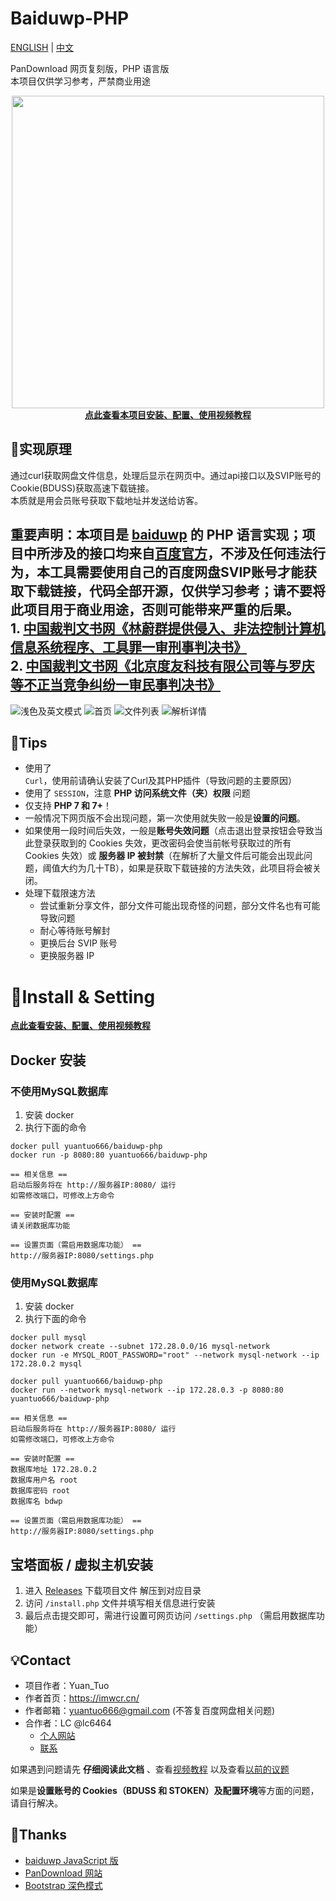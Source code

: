 # Baiduwp-PHP

[ENGLISH](README.md) | [中文](README_ZH.md)

PanDownload 网页复刻版，PHP 语言版<br/>
本项目仅供学习参考，严禁商业用途<br/>

<div align="center"><a href="https://www.bilibili.com/video/BV1N5411A77n"><img src="https://i.loli.net/2021/04/04/9NJ2lC4T78o1XmZ.png" width="500"><br /><b>点此查看本项目安装、配置、使用视频教程</b></a></div>

## 🔎实现原理
通过curl获取网盘文件信息，处理后显示在网页中。通过api接口以及SVIP账号的Cookie(BDUSS)获取高速下载链接。<br/>
本质就是用会员账号获取下载地址并发送给访客。

<h2> 重要声明：本项目是 <a href="https://github.com/TkzcM/baiduwp">baiduwp</a> 的 PHP 语言实现；项目中所涉及的接口均来自<a href="https://pan.baidu.com/union">百度官方</a>，不涉及任何违法行为，本工具需要使用自己的百度网盘SVIP账号才能获取下载链接，代码全部开源，仅供学习参考；请不要将此项目用于商业用途，否则可能带来严重的后果。<br />
 1. <a href="https://wenshu.court.gov.cn/website/wenshu/181107ANFZ0BXSK4/index.html?docId=sdm5Qb3+eptZXYli7K6pxkuzRe++Lpf+6D1wFO17rcvApzo8iSsEbZ/dgBYosE2gsXAo9gkraFrIyNZhEOZTLcchR1OkgXb06zm4EqFo5gfXvKzSXfjCg7s3jTcG+ypG">中国裁判文书网《林蔚群提供侵入、非法控制计算机信息系统程序、工具罪一审刑事判决书》</a><br />
 2. <a href="https://wenshu.court.gov.cn/website/wenshu/181107ANFZ0BXSK4/index.html?docId=YBxnFgDqvuAqHdQyp/Sg8Q8PO/kX2Ej8TmtEOh9d2AdVpX9Qxi5YzJ/dgBYosE2gsXAo9gkraFrIyNZhEOZTLb1tEqCCr7c0irDVWK+bNT9AqupYNfRiqH1vVaFmakha">中国裁判文书网《北京度友科技有限公司等与罗庆等不正当竞争纠纷一审民事判决书》</a>
</h2>

![浅色及英文模式](https://s2.loli.net/2023/02/04/cs1EtFXpHDPS2AB.png)
![首页](https://s2.loli.net/2023/02/04/fJlru3yj6b4MVE1.png)
![文件列表](https://s2.loli.net/2023/02/04/hL2pDEyHQFb6BKR.png)
![解析详情](https://s2.loli.net/2023/02/04/GZBsmz6xgShjuA2.png)

## 📌Tips
- 使用了 `Curl`，使用前请确认安装了Curl及其PHP插件（导致问题的主要原因）
- 使用了 `SESSION`，注意 **PHP 访问系统文件（夹）权限** 问题
- 仅支持 **PHP 7 和 7+**！
- 一般情况下网页版不会出现问题，第一次使用就失败一般是**设置的问题**。
- 如果使用一段时间后失效，一般是**账号失效问题**（点击退出登录按钮会导致当此登录获取到的 Cookies 失效，更改密码会使当前帐号获取过的所有 Cookies 失效）或 **服务器 IP 被封禁**（在解析了大量文件后可能会出现此问题，阈值大约为几十TB），如果是获取下载链接的方法失效，此项目将会被关闭。
- 处理下载限速方法
  - 尝试重新分享文件，部分文件可能出现奇怪的问题，部分文件名也有可能导致问题
  - 耐心等待账号解封
  - 更换后台 SVIP 账号
  - 更换服务器 IP


# 🔧Install & Setting
[**点此查看安装、配置、使用视频教程**](https://www.bilibili.com/video/BV1N5411A77n)

## Docker 安装
### 不使用MySQL数据库
1. 安装 docker
2. 执行下面的命令
```
docker pull yuantuo666/baiduwp-php
docker run -p 8080:80 yuantuo666/baiduwp-php
```
```
== 相关信息 ==
启动后服务将在 http://服务器IP:8080/ 运行
如需修改端口，可修改上方命令

== 安装时配置 ==
请关闭数据库功能

== 设置页面（需启用数据库功能） ==
http://服务器IP:8080/settings.php
```

### 使用MySQL数据库
1. 安装 docker
2. 执行下面的命令
```
docker pull mysql
docker network create --subnet 172.28.0.0/16 mysql-network
docker run -e MYSQL_ROOT_PASSWORD="root" --network mysql-network --ip 172.28.0.2 mysql

docker pull yuantuo666/baiduwp-php
docker run --network mysql-network --ip 172.28.0.3 -p 8080:80 yuantuo666/baiduwp-php
```
```
== 相关信息 ==
启动后服务将在 http://服务器IP:8080/ 运行
如需修改端口，可修改上方命令

== 安装时配置 ==
数据库地址 172.28.0.2
数据库用户名 root
数据库密码 root
数据库名 bdwp

== 设置页面（需启用数据库功能） ==
http://服务器IP:8080/settings.php
```

## 宝塔面板 / 虚拟主机安装
1. 进入 [Releases](https://github.com/yuantuo666/baiduwp-php/releases) 下载项目文件 解压到对应目录
2. 访问 `/install.php` 文件并填写相关信息进行安装
3. 最后点击提交即可，需进行设置可网页访问 `/settings.php` （需启用数据库功能）

## 💡Contact
- 项目作者：Yuan_Tuo
- 作者首页：https://imwcr.cn/
- 作者邮箱：yuantuo666@gmail.com (不答复百度网盘相关问题)
- 合作者：LC @lc6464
  - [个人网站](https://lcwebsite.cn/ "LC的网站")
  - [联系](https://lcwebsite.cn/web/contact.aspx "联系 LC")

如果遇到问题请先 **仔细阅读此文档** 、查看[视频教程](https://www.bilibili.com/video/BV1N5411A77n)
以及查看[以前的议题](https://github.com/yuantuo666/baiduwp-php/issues)<br />

如果是**设置账号的 Cookies（BDUSS 和 STOKEN）**及**配置环境**等方面的问题，请自行解决。

## 🔔Thanks
- [baiduwp JavaScript 版](https://github.com/TkzcM/baiduwp "baiduwp 项目")
- [PanDownload 网站](https://pandownload.com/ "PanDownload 网站")
- [Bootstrap 深色模式](https://github.com/vinorodrigues/bootstrap-dark "bootstrap-dark 项目")

